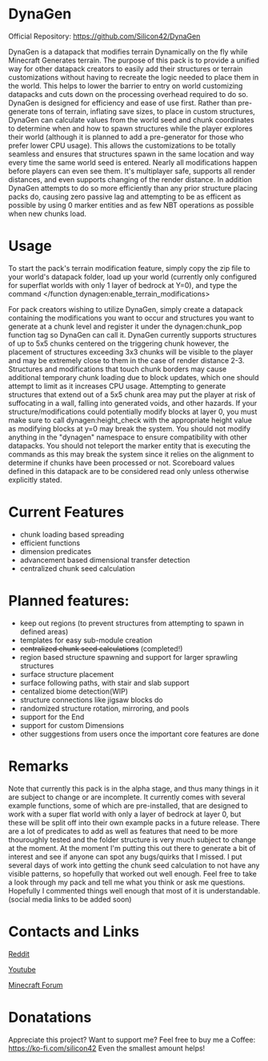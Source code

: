 # DynaGen
Official Repository: https://github.com/Silicon42/DynaGen

DynaGen is a datapack that modifies terrain Dynamically on the fly while Minecraft Generates terrain. The purpose of this pack is to provide a unified way for other datapack creators to easily add their structures or terrain customizations without having to recreate the logic needed to place them in the world. This helps to lower the barrier to entry on world customizing datapacks and cuts down on the processing overhead required to do so. DynaGen is designed for efficiency and ease of use first. Rather than pre-generate tons of terrain, inflating save sizes, to place in custom structures, DynaGen can calculate values from the world seed and chunk coordinates to determine when and how to spawn structures while the player explores their world (although it is planned to add a pre-generator for those who prefer lower CPU usage). This allows the customizations to be totally seamless and ensures that structures spawn in the same location and way every time the same world seed is entered. Nearly all modifications happen before players can even see them. It's multiplayer safe, supports all render distances, and even supports changing of the render distance. In addition DynaGen attempts to do so more efficiently than any prior structure placing packs do, causing zero passive lag and attempting to be as efficent as possible by using 0 marker entities and as few NBT operations as possible when new chunks load.

# Usage

To start the pack's terrain modification feature, simply copy the zip file to your world's datapack folder, load up your world (currently only configured for superflat worlds with only 1 layer of bedrock at Y=0), and type the command </function dynagen:enable_terrain_modifications>

For pack creators wishing to utilize DynaGen, simply create a datapack containing the modifications you want to occur and structures you want to generate at a chunk level and register it under the dynagen:chunk_pop function tag so DynaGen can call it. DynaGen currently supports structures of up to 5x5 chunks centered on the triggering chunk however, the placement of structures exceeding 3x3 chunks will be visible to the player and may be extremely close to them in the case of render distance 2-3. Structures and modifications that touch chunk borders may cause additional temporary chunk loading due to block updates, which one should attempt to limit as it increases CPU usage. Attempting to generate structures that extend out of a 5x5 chunk area may put the player at risk of suffocating in a wall, falling into generated voids, and other hazards. If your structure/modifications could potentially modify blocks at layer 0, you must make sure to call dynagen:height_check with the appropriate height value as modifying blocks at y=0 may break the system. You should not modify anything in the "dynagen" namespace to ensure compatibility with other datapacks. You should not teleport the marker entity that is executing the commands as this may break the system since it relies on the alignment to determine if chunks have been processed or not. Scoreboard values defined in this datapack are to be considered read only unless otherwise explicitly stated.

# Current Features

- chunk loading based spreading
- efficient functions
- dimension predicates
- advancement based dimensional transfer detection
- centralized chunk seed calculation

# Planned features:

- keep out regions (to prevent structures from attempting to spawn in defined areas)
- templates for easy sub-module creation
- ~~centralized chunk seed calculations~~ (completed!)
- region based structure spawning and support for larger sprawling structures
- surface structure placement
- surface following paths, with stair and slab support
- centalized biome detection(WIP)
- structure connections like jigsaw blocks do
- randomized structure rotation, mirroring, and pools
- support for the End
- support for custom Dimensions
- other suggestions from users once the important core features are done

# Remarks

Note that currently this pack is in the alpha stage, and thus many things in it are subject to change or are incomplete. It currently comes with several example functions, some of which are pre-installed, that are designed to work with a super flat world with only a layer of bedrock at layer 0, but these will be split off into their own example packs in a future release. There are a lot of predicates to add as well as features that need to be more thouroughly tested and the folder structure is very much subject to change at the moment. At the moment I'm putting this out there to generate a bit of interest and see if anyone can spot any bugs/quirks that I missed. I put several days of work into getting the chunk seed calculation to not have any visible patterns, so hopefully that worked out well enough. Feel free to take a look through my pack and tell me what you think or ask me questions. Hopefully I commented things well enough that most of it is understandable. (social media links to be added soon)

# Contacts and Links

[Reddit](https://old.reddit.com/user/Silicon42/)

[Youtube](https://www.youtube.com/channel/UCRyzxobRKZqlDjKd4fByT8A/)

[Minecraft Forum](https://www.minecraftforum.net/members/Silicon42)


# Donatations

Appreciate this project? Want to support me? Feel free to buy me a Coffee: https://ko-fi.com/silicon42
Even the smallest amount helps!